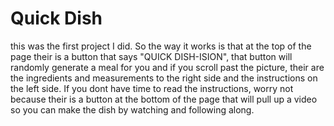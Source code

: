 # Quick Dish
this was the first project I did. So the way it works is that at the top of the page their is a button that says "QUICK DISH-ISION", that button will randomly generate a meal for you and if  you scroll past the picture, their are the ingredients and measurements to the right side and the instructions on the left side. If you dont have time to read the instructions, worry not because their is a button at the bottom of the page that will pull up a video so you can make the dish by watching and following along.